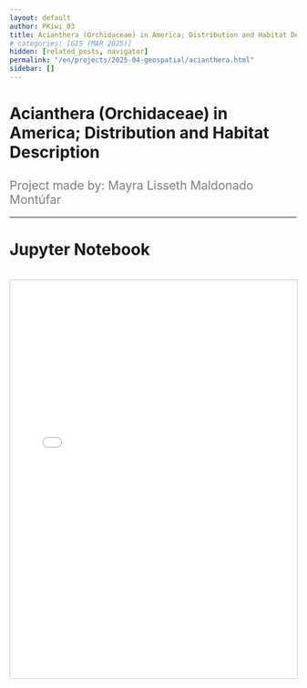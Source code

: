 ```yaml
---
layout: default
author: PKiwi_03
title: Acianthera (Orchidaceae) in America; Distribution and Habitat Description
# categories: [GIS (MAR 2025)]
hidden: [related_posts, navigator]
permalink: "/en/projects/2025-04-geospatial/acianthera.html"
sidebar: []
---
```


# Acianthera (Orchidaceae) in America; Distribution and Habitat Description

<h2 style="color: gray; font-weight: normal;">
Project made by: Mayra Lisseth Maldonado Montúfar   
</h2>

---

# Jupyter Notebook
<br>

<iframe 
    src="/assets/html/2025-04-geospatial/mayra_maldonado.html" 
    width="100%" 
    height="700" 
    style="border: 1px solid #ccc;"
></iframe>